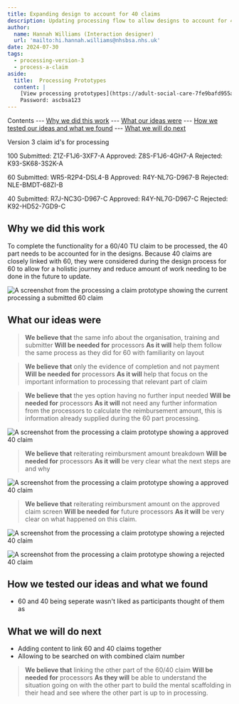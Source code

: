 ```yaml
---
title: Expanding design to account for 40 claims
description: Updating processing flow to allow designs to account for 40 claims and differing information
author:
  name: Hannah Williams (Interaction designer)
  url: 'mailto:hi.hannah.williams@nhsbsa.nhs.uk'
date: 2024-07-30
tags:
  - processing-version-3
  - process-a-claim
aside:
  title:  Processing Prototypes
  content: |
    [View processing prototypes](https://adult-social-care-7fe9bafd955a.herokuapp.com/version-index?area=Processing) 
    Password: ascbsa123
---
```


Contents
--- [Why we did this work](#why-we-did-this-work)
--- [What our ideas were](#what-our-ideas-were)
--- [How we tested our ideas and what we found](#how-we-tested-our-ideas-and-what-we-found)
--- [What we will do next](#what-we-will-do-next)

Version 3 claim id's for processing

100
Submitted: Z1Z-F1J6-3XF7-A
Approved: Z8S-F1J6-4GH7-A
Rejected: K93-SK68-3S2K-A

60
Submitted: WR5-R2P4-DSL4-B
Approved: R4Y-NL7G-D967-B
Rejected: NLE-BMDT-68ZI-B

40
Submitted: R7J-NC3G-D967-C
Approved: R4Y-NL7G-D967-C
Rejected: K92-HD52-7GD9-C

## Why we did this work

To complete the functionality for a 60/40 TU claim to be processed, the 40 part needs to be accounted for in the designs. Because 40 claims are closely linked with 60, they were considered during the design process for 60 to allow for a holistic journey and reduce amount of work needing to be done in the future to update.


![A screenshot from the processing a claim prototype showing the current processing a submitted 60 claim](60-submitted.png "Current submitted 60 claim view - processing")

## What our ideas were

>**We believe that** the same info about the organisation, training and submitter 
>**Will be needed for** processors
>**As it will** help them follow the same process as they did for 60 with familiarity on layout

>**We believe that** only the evidence of completion and not payment
>**Will be needed for** processors
>**As it will** help that focus on the important information to processing that relevant part of claim

>**We believe that** the yes option having no further input needed
>**Will be needed for** processors 
>**As it will** not need any further information from the processors to calculate the reimbursement amount, this is information already supplied during the 60 part processing.

![A screenshot from the processing a claim prototype showing a approved 40 claim ](40-yes.png "40 claim- not yet processed")

>**We believe that** reiterating reimbursment amount breakdown
>**Will be needed for** processors 
>**As it will** be very clear what the next steps are and why

![A screenshot from the processing a claim prototype showing a approved 40 claim ](40-outcome-screen.png "40 claim outcome screen - approval")


>**We believe that** reiterating reimbursment amount on the approved claim screen
>**Will be needed for** future processors 
>**As it will** be very clear on what happened on this claim.

![A screenshot from the processing a claim prototype showing a rejected 40 claim ](40-approved.png "Rejected 40 claim ")

![A screenshot from the processing a claim prototype showing a rejected 40 claim ](40-rejected.png "Rejected 40 claim ")

## How we tested our ideas and what we found

- 60 and 40 being seperate wasn't liked as participants thought of them as 

## What we will do next
- Adding content to link 60 and 40 claims together
- Allowing to be searched on with combined claim number

>**We believe that** linking the other part of the 60/40 claim
>**Will be needed for** processors
>**As they will** be able to understand the situation going on with the other part to build the mental scaffolding in their head and see where the other part is up to in processing.




